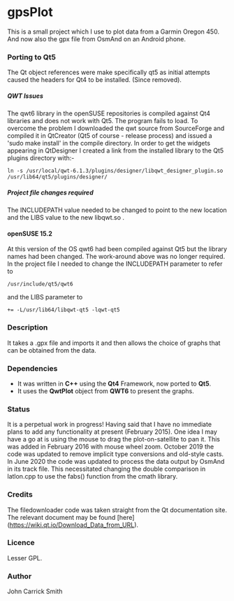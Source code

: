 # gpsPlot

This is a small project which I use to plot data from a Garmin 
Oregon 450. And now also the gpx file from OsmAnd on an Android
phone.

### Porting to Qt5
The Qt object references were make specifically qt5 as initial
attempts caused the headers for Qt4 to be installed. (Since removed).
##### QWT Issues
The qwt6 library in the openSUSE repositories is compiled against 
Qt4 libraries and does not work with Qt5. The program fails to load.
To overcome the problem I downloaded the qwt source from SourceForge 
and compiled it in QtCreator (Qt5 of course - release process) and 
issued a 'sudo make install' in the compile directory.
In order to get the widgets appearing in QtDesigner I created a link
from the installed library to the Qt5 plugins directory with:-

    ln -s /usr/local/qwt-6.1.3/plugins/designer/libqwt_designer_plugin.so /usr/lib64/qt5/plugins/designer/
##### Project file changes required
The INCLUDEPATH value needed to be changed to point to the new location
and the LIBS value to the new libqwt.so .

#### openSUSE 15.2
At this version of the OS qwt6 had been compiled against Qt5 but the
library names had been changed. The work-around above was no longer
required. In the project file I needed to change
the INCLUDEPATH parameter to refer to

    /usr/include/qt5/qwt6
and the LIBS parameter to

    += -L/usr/lib64/libqwt-qt5 -lqwt-qt5
### Description
It takes a .gpx file and imports it and then allows the choice
of graphs that can be obtained from the data.

### Dependencies
* It was written in __C++__ using the **Qt4** Framework, now ported
to **Qt5**.
* It uses the __QwtPlot__ object from **QWT6** to present the graphs.

### Status
It is a perpetual work in progress! Having said that I have no immediate
plans to add any functionality at present (February 2015).
One idea I may have a go at is using the mouse to drag the plot-on-satellite 
to pan it. This was added in February 2016 with mouse wheel zoom.
October 2019 the code was updated to remove implicit type conversions
and old-style casts.
In June 2020 the code was updated to process the data output by OsmAnd
in its track file. This necessitated changing the double comparison in
latlon.cpp to use the fabs() function from the cmath library.

### Credits
The filedownloader code was taken straight from the Qt documentation site.
The relevant document may be found [here] (https://wiki.qt.io/Download_Data_from_URL).

### Licence
Lesser GPL. 

### Author
John Carrick Smith 
